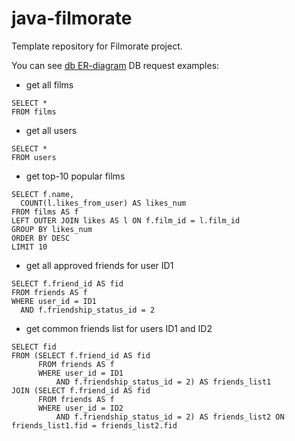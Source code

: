 # java-filmorate
Template repository for Filmorate project.

You can see [db ER-diagram](https://github.com/Keindel/java-filmorate/blob/3aefd83f5cb55a375ba99d799cbd5de84ed665ae/filmorate%20ER%20diagram.png)
DB request examples:

- get all films
```
SELECT *
FROM films
```

- get all users
```
SELECT *
FROM users
```

- get top-10 popular films
```
SELECT f.name,
  COUNT(l.likes_from_user) AS likes_num
FROM films AS f
LEFT OUTER JOIN likes AS l ON f.film_id = l.film_id
GROUP BY likes_num
ORDER BY DESC
LIMIT 10
```

- get all approved friends for user ID1
```
SELECT f.friend_id AS fid
FROM friends AS f
WHERE user_id = ID1
  AND f.friendship_status_id = 2
```

- get common friends list for users ID1 and ID2
```
SELECT fid
FROM (SELECT f.friend_id AS fid
      FROM friends AS f
      WHERE user_id = ID1
          AND f.friendship_status_id = 2) AS friends_list1
JOIN (SELECT f.friend_id AS fid
      FROM friends AS f
      WHERE user_id = ID2
          AND f.friendship_status_id = 2) AS friends_list2 ON friends_list1.fid = friends_list2.fid
```
